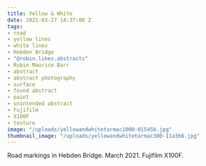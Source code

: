 ```yaml
---
title: Yellow & White
date: 2021-03-27 14:37:00 Z
tags:
- road
- yellow lines
- white lines
- Hebden Bridge
- "@robin.likes.abstracts"
- Robin Maurice Barr
- abstract
- abstract photography
- surface
- found abstract
- paint
- unintended abstract
- Fujifilm
- X100F
- texture
image: "/uploads/yellowandwhitetarmac1000-01545b.jpg"
thumbnail_image: "/uploads/yellowandwhitetarmac300-11a3b6.jpg"
---
```


Road markings in Hebden Bridge. March 2021. Fujifilm X100F.